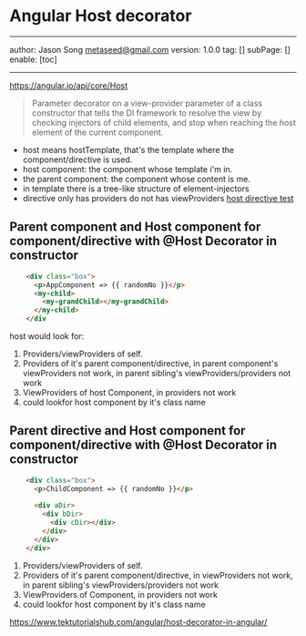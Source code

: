 # Angular Host decorator
---
author: Jason Song <metaseed@gmail.com>
version: 1.0.0
tag: []
subPage: []
enable: [toc]

---
https://angular.io/api/core/Host
> Parameter decorator on a view-provider parameter of a class constructor that tells the DI framework to resolve the view by checking injectors of child elements, and stop when reaching the host element of the current component.

* host means hostTemplate, that's the template where the component/directive is used.
* host component: the component whose template i'm in.
* the parent component: the component whose content is me.
* in template there is a tree-like structure of element-injectors
* directive only has providers do not has viewProviders
[host directive test](https://stackblitz.com/edit/angular-ivy-aeuedh)

## Parent component and Host component for component/directive with @Host Decorator in constructor
```html
    <div class="box">
      <p>AppComponent => {{ randomNo }}</p>
      <my-child>
        <my-grandChild></my-grandChild>
      </my-child>
    </div

```
host would look for:
1. Providers/viewProviders of self.
1. Providers of it's parent component/directive, in parent component's viewProviders not work, in parent sibling's viewProviders/providers not work
1. ViewProviders of host Component, in providers not work
1. could lookfor host component by it's class name

## Parent directive and Host component for component/directive with @Host Decorator in constructor
```html
    <div class="box">
      <p>ChildComponent => {{ randomNo }}</p>
 
      <div aDir>
        <div bDir>
          <div cDir></div>
        </div>
      </div>
    </div>
```
1. Providers/viewProviders of self.
1. Providers of it's parent component/directive, in viewProviders not work, in parent sibling's viewProviders/providers not work
1. ViewProviders of Component, in providers not work
1. could lookfor host component by it's class name

https://www.tektutorialshub.com/angular/host-decorator-in-angular/
